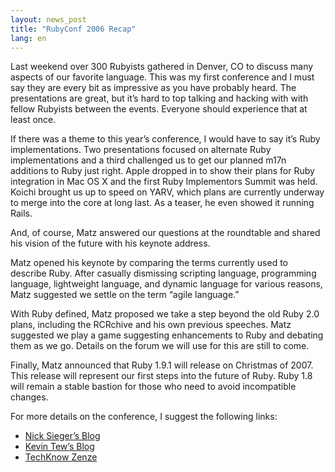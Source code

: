 ```yaml
---
layout: news_post
title: "RubyConf 2006 Recap"
lang: en
---
```


Last weekend over 300 Rubyists gathered in Denver, CO to discuss many
aspects of our favorite language. This was my first conference and I
must say they are every bit as impressive as you have probably heard.
The presentations are great, but it’s hard to top talking and hacking
with with fellow Rubyists between the events. Everyone should experience
that at least once.

If there was a theme to this year’s conference, I would have to say it’s
Ruby implementations. Two presentations focused on alternate Ruby
implementations and a third challenged us to get our planned m17n
additions to Ruby just right. Apple dropped in to show their plans for
Ruby integration in Mac OS X and the first Ruby Implementors Summit was
held. Koichi brought us up to speed on YARV, which plans are currently
underway to merge into the core at long last. As a teaser, he even
showed it running Rails.

And, of course, Matz answered our questions at the roundtable and shared
his vision of the future with his keynote address.

Matz opened his keynote by comparing the terms currently used to
describe Ruby. After casually dismissing scripting language, programming
language, lightweight language, and dynamic language for various
reasons, Matz suggested we settle on the term “agile language.”

With Ruby defined, Matz proposed we take a step beyond the old Ruby 2.0
plans, including the RCRchive and his own previous speeches. Matz
suggested we play a game suggesting enhancements to Ruby and debating
them as we go. Details on the forum we will use for this are still to
come.

Finally, Matz announced that Ruby 1.9.1 will release on Christmas of
2007. This release will represent our first steps into the future of
Ruby. Ruby 1.8 will remain a stable bastion for those who need to avoid
incompatible changes.

For more details on the conference, I suggest the following links:

* [Nick Sieger’s Blog][1]
* [Kevin Tew’s Blog][2]
* [TechKnow Zenze][3]



[1]: http://blog.nicksieger.com/ 
[2]: http://blog.tewk.com/ 
[3]: http://juixe.com/techknow/ 
